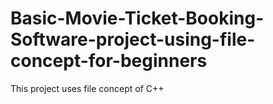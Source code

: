 # Basic-Movie-Ticket-Booking-Software-project-using-file-concept-for-beginners
This project uses file concept of C++ 
